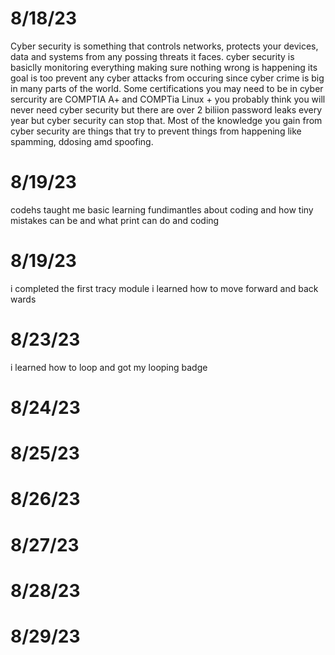 # 8/18/23
Cyber security is something that controls networks, protects your devices, data and systems from any possing threats it faces. cyber security is basiclly monitoring everything making sure nothing wrong is happening its goal is too prevent any cyber attacks from occuring since cyber crime is big in many parts of the world. Some certifications you may need to be in cyber sercurity are COMPTIA A+ and COMPTia Linux + you probably think you will never need cyber security but there are over 2 biliion password leaks every year but cyber security can stop that. Most of the knowledge you gain from cyber security are things that try to prevent things from happening like spamming, ddosing amd spoofing.
# 8/19/23 
codehs taught me basic learning fundimantles about coding and how tiny mistakes can be and what print can do and coding
# 8/19/23
i completed the first tracy module i learned how to move forward and back wards
# 8/23/23 
i learned how to loop and got my looping badge
# 8/24/23



# 8/25/23


# 8/26/23

# 8/27/23 



# 8/28/23

# 8/29/23
